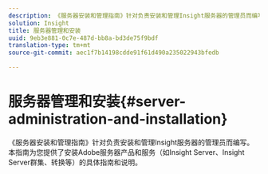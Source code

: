 ```yaml
---
description: 《服务器安装和管理指南》针对负责安装和管理Insight服务器的管理员而编写。 本指南为您提供了安装Adobe服务器产品和服务（如Insight Server、Insight Server群集、转换等）的具体指南和说明。
solution: Insight
title: 服务器管理和安装
uuid: 9eb3e881-0c7e-487d-bb8a-bd3de75f9bdf
translation-type: tm+mt
source-git-commit: aec1f7b14198cdde91f61d490a235022943bfedb

---
```



# 服务器管理和安装{#server-administration-and-installation}

《服务器安装和管理指南》针对负责安装和管理Insight服务器的管理员而编写。 本指南为您提供了安装Adobe服务器产品和服务（如Insight Server、Insight Server群集、转换等）的具体指南和说明。

